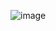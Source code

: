 ![image](https://user-images.githubusercontent.com/72289126/148570786-142628bc-94ba-4cb7-adde-dbf0f06e5b89.png)

